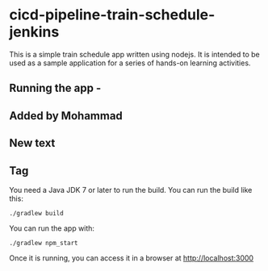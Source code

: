 # cicd-pipeline-train-schedule-jenkins

This is a simple train schedule app written using nodejs. It is intended to be used as a sample application for a series of hands-on learning activities.

## Running the app -  
## Added by Mohammad
## New text
## Tag

You need a Java JDK 7 or later to run the build. You can run the build like this:

    ./gradlew build

You can run the app with:

    ./gradlew npm_start
    

Once it is running, you can access it in a browser at [http://localhost:3000](http://localhost:3000)
